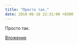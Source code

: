 ```yaml
---
title: "Просто так."
date: 2018-06-18 22:31:00 +0300
---
```


Просто так.

[Вложение](https://vk.com/photo41076938_456243763)
